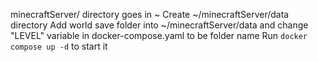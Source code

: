 minecraftServer/ directory goes in ~
Create ~/minecraftServer/data directory
Add world save folder into ~/minecraftServer/data and change "LEVEL" variable in docker-compose.yaml to be folder name
Run ```docker compose up -d``` to start it
